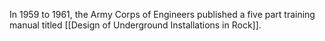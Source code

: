 In 1959 to 1961, the Army Corps of Engineers published a five part training manual titled [[Design of Underground Installations in Rock]]. 

